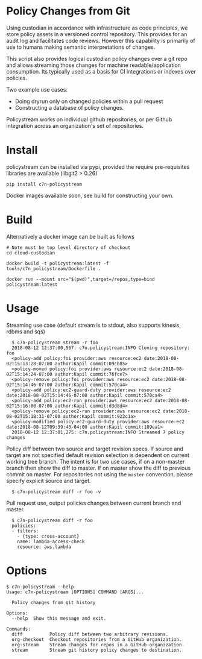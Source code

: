 # Policy Changes from Git

Using custodian in accordance with infrastructure as code principles,
we store policy assets in a versioned control repository. This
provides for an audit log and facilitates code reviews. However this
capability is primarily of use to humans making semantic interpretations
of changes.

This script also provides logical custodian policy changes over a git
repo and allows streaming those changes for machine readable/application
consumption. Its typically used as a basis for CI integrations or indexes
over policies.

Two example use cases:

  - Doing dryrun only on changed policies within a pull request
  - Constructing a database of policy changes.

Policystream works on individual github repositories, or per Github integration
across an organization's set of repositories.

# Install

policystream can be installed via pypi, provided the require pre-requisites
libraries are available (libgit2 > 0.26)

```
pip install c7n-policystream
```

Docker images available soon, see build for constructing your own.

# Build

Alternatively a docker image can be built as follows

```shell
# Note must be top level directory of checkout
cd cloud-custodian

docker build -t policystream:latest -f tools/c7n_policystream/Dockerfile .

docker run --mount src="$(pwd)",target=/repos,type=bind policystream:latest
```

# Usage

Streaming use case (default stream is to stdout, also supports kinesis, rdbms and sqs)

```
  $ c7n-policystream stream -r foo
  2018-08-12 12:37:00,567: c7n.policystream:INFO Cloning repository: foo
  <policy-add policy:foi provider:aws resource:ec2 date:2018-08-02T15:13:28-07:00 author:Kapil commit:09cb85>
  <policy-moved policy:foi provider:aws resource:ec2 date:2018-08-02T15:14:24-07:00 author:Kapil commit:76fce7>
  <policy-remove policy:foi provider:aws resource:ec2 date:2018-08-02T15:14:46-07:00 author:Kapil commit:570ca4>
  <policy-add policy:ec2-guard-duty provider:aws resource:ec2 date:2018-08-02T15:14:46-07:00 author:Kapil commit:570ca4>
  <policy-add policy:ec2-run provider:aws resource:ec2 date:2018-08-02T15:16:00-07:00 author:Kapil commit:d3d8d4>
  <policy-remove policy:ec2-run provider:aws resource:ec2 date:2018-08-02T15:18:31-07:00 author:Kapil commit:922c1a>
  <policy-modified policy:ec2-guard-duty provider:aws resource:ec2 date:2018-08-12T09:39:43-04:00 author:Kapil commit:189ea1>
  2018-08-12 12:37:01,275: c7n.policystream:INFO Streamed 7 policy changes
```

Policy diff between two source and target revision specs. If source
and target are not specified default revision selection is dependent
on current working tree branch. The intent is for two use cases, if on
a non-master branch then show the diff to master.  If on master show
the diff to previous commit on master. For repositories not using the
`master` convention, please specify explicit source and target.


```
  $ c7n-policystream diff -r foo -v
```

Pull request use, output policies changes between current branch and master.

```
  $ c7n-policystream diff -r foo
  policies:
  - filters:
    - {type: cross-account}
    name: lambda-access-check
    resource: aws.lambda
```

# Options

```
$ c7n-policystream --help
Usage: c7n-policystream [OPTIONS] COMMAND [ARGS]...

  Policy changes from git history

Options:
  --help  Show this message and exit.

Commands:
  diff          Policy diff between two arbitrary revisions.
  org-checkout  Checkout repositories from a GitHub organization.
  org-stream    Stream changes for repos in a GitHub organization.
  stream        Stream git history policy changes to destination.
```
